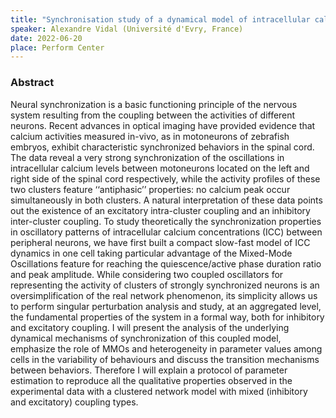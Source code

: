 ```yaml
---
title: "Synchronisation study of a dynamical model of intracellular calcium concentrations in motoneuron network generating Mixed-Mode Oscillations"
speaker: Alexandre Vidal (Université d'Evry, France)
date: 2022-06-20
place: Perform Center
---
```



### Abstract

Neural synchronization is a basic functioning principle of the nervous system resulting from the coupling between the activities of different neurons. Recent advances in optical imaging have provided evidence that calcium activities measured in-vivo, as in motoneurons of zebrafish embryos, exhibit characteristic synchronized behaviors in the spinal cord. The data reveal a very strong synchronization of the oscillations in intracellular calcium levels between motoneurons located on the left and right side of the spinal cord respectively, while the activity profiles of these two clusters feature ‘‘antiphasic’’ properties: no calcium peak occur simultaneously in both clusters. A natural interpretation of these data points out the existence of an excitatory intra-cluster coupling and an inhibitory inter-cluster coupling.
To study theoretically the synchronization properties in oscillatory patterns of intracellular calcium concentrations (ICC) between peripheral neurons, we have first built a compact slow-fast model of ICC dynamics in one cell taking particular advantage of the Mixed-Mode Oscillations feature for reaching the quiescence/active phase duration ratio and peak amplitude. While considering two coupled oscillators for representing the activity of clusters of strongly synchronized neurons is an oversimplification of the real network phenomenon, its simplicity allows us to perform singular perturbation analysis and study, at an aggregated level, the fundamental properties of the system in a formal way, both for inhibitory and excitatory coupling. I will present the analysis of the underlying dynamical mechanisms of synchronization of this coupled model, emphasize the role of MMOs and heterogeneity in parameter values among cells in the variability of behaviours and discuss the transition mechanisms between behaviors. Therefore I will explain a protocol of parameter estimation to reproduce all the qualitative properties observed in the experimental data with a clustered network model with mixed (inhibitory and excitatory) coupling types.